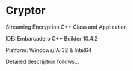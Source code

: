 # Cryptor
 Streaming Encryption C++ Class and Application

IDE: Embarcadero C++ Builder 10.4.2

Platform: Windows/IA-32 & Intel64

Detailed description follows...

